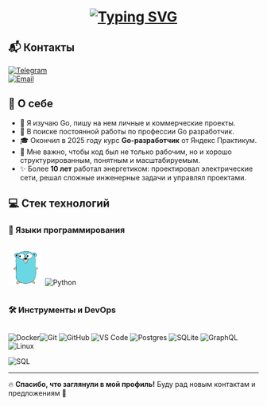 <h1 align="center"> 
  <a href="https://git.io/typing-svg">
    <img src="https://readme-typing-svg.demolab.com?font=Fira+Code&pause=1000&color=09F76A&center=true&multiline=true&width=435&height=60&lines=Привет!+Меня+зовут+Тимофей;Я+Go-разработчик" alt="Typing SVG" />
  </a> 
</h1>

## 📬 Контакты  
[![Telegram](https://img.shields.io/badge/Telegram-26A5E4?logo=telegram&logoColor=white)](http://t.me/sobolev_t)  
[![Email](https://img.shields.io/badge/Email-red?logo=gmail&logoColor=white)](mailto:ty.sobolev@yandex.ru)  

## 🚀 О себе  
- 🎉 Я изучаю Go, пишу на нем личные и коммерческие проекты.
- 🎯 В поиске постоянной работы по профессии Go разработчик.  
- 🎓 Окончил в 2025 году курс **Go-разработчик** от Яндекс Практикум.  
- 🤖 Мне важно, чтобы код был не только рабочим, но и хорошо структурированным, понятным и масштабируемым.  
- ✨ Более **10 лет** работал энергетиком: проектировал электрические сети, решал сложные инженерные задачи и управлял проектами.  

## 💻 Стек технологий  

### 🔹 Языки программирования  
<p style="display: inline-block"> <img src="https://github.com/devicons/devicon/blob/master/icons/go/go-original.svg" alt="Go" width="70" height="70"/> <img src="https://user-images.githubusercontent.com/116799139/217260685-6ab65e67-bfcd-4615-afef-b2a47a94dee8.png" alt="Python" width="70" height="70"/>

### 🛠️ Инструменты и DevOps
<p style="display: inline-block"> <img src="https://user-images.githubusercontent.com/116799139/217263592-e8fcd48e-ac1d-4836-bb89-22c88c955d35.png" alt="Docker" width="65" height="65"/><img src="https://user-images.githubusercontent.com/116799139/217264018-d7e0aac1-5c18-4453-9d25-bb712ddf943d.png" alt="Git" width="65" height="65"/> <img src="https://user-images.githubusercontent.com/116799139/217264297-3dd7cb2f-bfc2-460d-ad2b-be373e4200ec.png" alt="GitHub" width="65" height="65"/> <img src="https://user-images.githubusercontent.com/116799139/217263293-70ec4fb4-ddd3-4225-a1c7-83a03bec2927.png" alt="VS Code" width="65" height="65"/> <img src="https://user-images.githubusercontent.com/116799139/217263507-a2d5a37c-e3ca-487b-a36d-fb59795890bc.png" alt="Postgres" width="65" height="65"/> <img src="https://cdn.worldvectorlogo.com/logos/sqlite.svg" alt="SQLite" width="65" height="65"/> <img src="https://upload.wikimedia.org/wikipedia/commons/1/17/GraphQL_Logo.svg" alt="GraphQL" width="65" height="65"/> <img src="https://upload.wikimedia.org/wikipedia/commons/a/af/Tux.png" alt="Linux" width="65" height="65"/> </p> <img src="https://user-images.githubusercontent.com/116799139/217261474-c8c6d3b5-ef8b-414c-876e-c1b30c78ebb1.png" alt="SQL" width="70" height="70"/> </p>



---

🔥 **Спасибо, что заглянули в мой профиль!** Буду рад новым контактам и предложениям 🚀  
